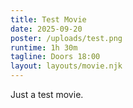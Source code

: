 ```yaml
---
title: Test Movie
date: 2025-09-20
poster: /uploads/test.png
runtime: 1h 30m
tagline: Doors 18:00
layout: layouts/movie.njk
---
```

Just a test movie.